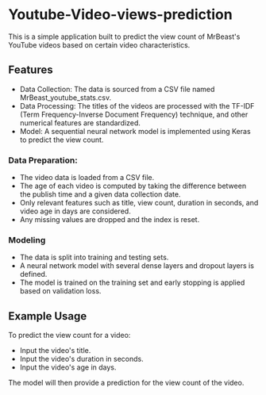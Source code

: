 # Youtube-Video-views-prediction
This is a simple application built to predict the view count of MrBeast's YouTube videos based on certain video characteristics.

## Features

- Data Collection: The data is sourced from a CSV file named MrBeast_youtube_stats.csv.
- Data Processing: The titles of the videos are processed with the TF-IDF (Term Frequency-Inverse Document Frequency) technique, and other numerical features are standardized.
- Model: A sequential neural network model is implemented using Keras to predict the view count.


### Data Preparation:

- The video data is loaded from a CSV file.
- The age of each video is computed by taking the difference between the publish time and a given data collection date.
- Only relevant features such as title, view count, duration in seconds, and video age in days are considered.
- Any missing values are dropped and the index is reset.

### Modeling

- The data is split into training and testing sets.
- A neural network model with several dense layers and dropout layers is defined.
- The model is trained on the training set and early stopping is applied based on validation loss.

## Example Usage
To predict the view count for a video:

- Input the video's title.
- Input the video's duration in seconds.
- Input the video's age in days.
  
The model will then provide a prediction for the view count of the video.
